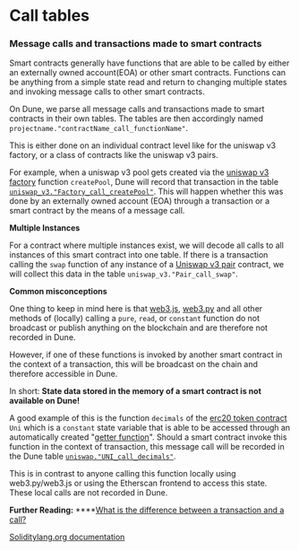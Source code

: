# Call tables

### **Message** **calls and transactions made to smart contracts**

Smart contracts generally have functions that are able to be called by either an externally owned account(EOA) or other smart contracts. Functions can be anything from a simple state read and return to changing multiple states and invoking message calls to other smart contracts.

On Dune, we parse all message calls and transactions made to smart contracts in their own tables. The tables are then accordingly named `projectname."contractName_call_functionName"`.

This is either done on an individual contract level like for the uniswap v3 factory, or a class of contracts like the uniswap v3 pairs.

For example, when a uniswap v3 pool gets created via the [uniswap v3 factory](https://etherscan.io/address/0x1f98431c8ad98523631ae4a59f267346ea31f984#code) function `createPool`, Dune will record that transaction in the table [`uniswap_v3."Factory_call_createPool"`](https://dune.com/queries/735856). This will happen whether this was done by an externally owned account (EOA) through a transaction or a smart contract by the means of a message call.

**Multiple Instances**

For a contract where multiple instances exist, we will decode all calls to all instances of this smart contract into one table. If there is a transaction calling the `swap` function of any instance of a [Uniswap v3 pair](https://etherscan.io/address/0x8f8ef111b67c04eb1641f5ff19ee54cda062f163#writeContract) contract, we will collect this data in the table `uniswap_v3."Pair_call_swap"`.

**Common misconceptions**

One thing to keep in mind here is that [web3.js](https://web3js.readthedocs.io/), [web3.py](https://web3py.readthedocs.io/en/stable/) and all other methods of (locally) calling a `pure`, `read`, or `constant` function do not broadcast or publish anything on the blockchain and are therefore not recorded in Dune. 

However, if one of these functions is invoked by another smart contract in the context of a transaction, this will be broadcast on the chain and therefore accessible in Dune.

In short: **State data stored in the memory of a smart contract is not available on Dune!**

A good example of this is the function `decimals` of the [erc20 token contract](https://etherscan.io/token/0x1f9840a85d5af5bf1d1762f925bdaddc4201f984#readContract) `Uni` which is a `constant` state variable that is able to be accessed through an automatically created "[getter function](https://docs.soliditylang.org/en/v0.7.4/contracts.html#getter-functions)". Should a smart contract invoke this function in the context of transaction, this message call will be recorded in the Dune table [`uniswap."UNI_call_decimals"`](https://dune.com/queries/741354). 

This is in contrast to anyone calling this function locally using web3.py/web3.js or using the Etherscan frontend to access this state. These local calls are not recorded in Dune.

**Further Reading:**
****[What is the difference between a transaction and a call?](https://ethereum.stackexchange.com/questions/765/what-is-the-difference-between-a-transaction-and-a-call)

[Soliditylang.org documentation](https://docs.soliditylang.org/en/v0.8.13/contracts.html#function-visibility)
